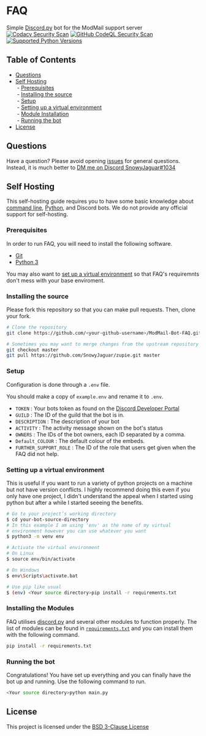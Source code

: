 # FAQ
 Simple [Discord.py](https://github.com/Rapptz/discord.py) bot for the ModMail support server
 [![Codacy Security Scan](https://github.com/SnowyJaguar1034/ModMail-FAQ/actions/workflows/codacy.yml/badge.svg)](https://github.com/SnowyJaguar1034/ModMail-FAQ/actions/workflows/codacy.yml)
 [![GitHub CodeQL Security Scan](https://github.com/SnowyJaguar1034/ModMail-FAQ/actions/workflows/codeql-analysis.yml/badge.svg)](https://github.com/SnowyJaguar1034/ModMail-FAQ/actions/workflows/codeql-analysis.yml)
 [![Supported Python Versions](https://github.com/SnowyJaguar1034/ModMail-FAQ/actions/workflows/python-package-version-check.yml/badge.svg)](https://github.com/SnowyJaguar1034/ModMail-FAQ/actions/workflows/python-package-version-check.yml)

## Table of Contents

- [Questions](#questions)
- [Self Hosting](#self-hosting)<br/>
&nbsp;- [Prerequisites](#prerequisites)<br/>
&nbsp;- [Installing the source](#installing-the-source)<br/>
&nbsp;- [Setup](#setup)<br/>
&nbsp;- [Setting up a virtual environment](#setting-up-a-virtual-environment)<br/>
&nbsp;- [Module Installation](#installing-the-modules)<br/>
&nbsp;- [Running the bot](#running-the-bot)<br/>
- [License](#license)<br/>

## Questions

Have a question? Please avoid opening [issues](https://github.com/SnowyJaguar1034/Zupie/issues) for general questions. Instead, it is much better to [DM me on Discord SnowyJaguar#1034](https://discord.com/users/365262543872327681)

## Self Hosting
This self-hosting guide requires you to have some basic knowledge about [command line](https://www.computerhope.com/jargon/c/commandi.htm), [Python](https://www.python.org/), and Discord bots. We do not provide any official support for self-hosting.
### Prerequisites

In order to run FAQ, you will need to install the following software.

- [Git](https://git-scm.com)
- [Python 3](https://www.python.org/downloads/)

You may also want to [set up a virtual environment](#setting-up-a-virtual-environment) so that FAQ's requiremnts don't mess with your base enviroment. 
### Installing the source

Please fork this repository so that you can make pull requests. Then, clone your fork.

```sh
# Clone the repository
git clone https://github.com/<your-github-username>/ModMail-Bot-FAQ.git

# Sometimes you may want to merge changes from the upstream repository to your fork.
git checkout master
git pull https://github.com/SnowyJaguar/zupie.git master
```
### Setup

Configuration is done through a `.env` file. 

You should make a copy of `example.env` and rename it to `.env`. 
- `TOKEN` : Your bots token as found on the [Discord Developer Portal](https://discord.com/developers/applications)
- `GUILD` : The ID of the guild that the bot is in.
- `DESCRIPTION` : The description of your bot
- `ACTIVITY` : The activity message shown on the bot's status
- `OWNERS` : The IDs of the bot owners, each ID separated by a comma.
- `Default_COLOUR` : The default colour of the embeds.
- `FURTHER_SUPPORT_ROLE` : The ID of the role that users get given when the FAQ did not help.

### Setting up a virtual environment
This is useful if you want to run a variety of python projects on a machine but not have version conflicts. I highly recommend doing this even if you only have one project, I didn't understand the appeal when I started using python but after a while I started seeeing the benefits.

```sh
# Go to your project’s working directory
$ cd your-bot-source-directory
# In this example I am using 'env' as the name of my virtual
# environment however you can use whatever you want
$ python3 -m venv env

# Activate the virtual environment
# On Linux
$ source env/bin/activate

# On Windows
$ env\Scripts\activate.bat

# Use pip like usual
$ (env) <Your source directory>pip install -r requirements.txt
```

### Installing the Modules

FAQ utilises [discord.py](https://github.com/Rapptz/discord.py) and several other modules to function properly. The list of modules can be found in [`requirements.txt`](requirements.txt) and you can install them with the following command.

```sh
pip install -r requirements.txt
```
### Running the bot

Congratulations! You have set up everything and you can finally have the bot up and running. Use the following command to run.

```sh
<Your source directory>python main.py
```

## License

This project is licensed under the [BSD 3-Clause License](LICENSE)

